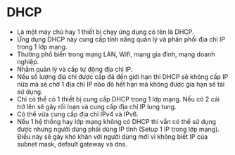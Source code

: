 # DHCP
- Là một máy chủ hay 1 thiết bị chạy ứng dụng có tên là DHCP.
- Ứng dụng DHCP này cung cấp tính năng quản lý và phân phối địa chỉ IP trong 1 lớp mạng.
- Thường phổ biến trong mạng LAN, Wifi, mạng gia đình, mạng doanh nghiệp.
- Nhằm quản lý và cấp tự động địa chỉ IP.
- Nếu số lượng địa chỉ được cấp đã đến giới hạn thì DHCP sẽ không cấp IP nữa mà sẽ chờ 1 địa chỉ IP nào đó hết hạn mà không được gia hạn sẽ tái sử dụng.
- Chỉ có thể có 1 thiết bị cung cấp DHCP trong 1 lớp mạng. Nếu có 2 cái trở lên sẽ gây rối loạn và cung cấp địa chỉ IP lung tung.
- Có thể vừa cung cấp địa chỉ IPv4 và IPv6.
- Nếu 1 hệ thống hay lớp mạng không có DHCP thì vẫn có thể sử dụng được nhưng người dùng phải dùng IP tĩnh (Setup 1 IP trong lớp mạng). Điều này sẽ gây khó khăn với người dùng mới vì không biết IP của subnet mask, default gateway và dns.